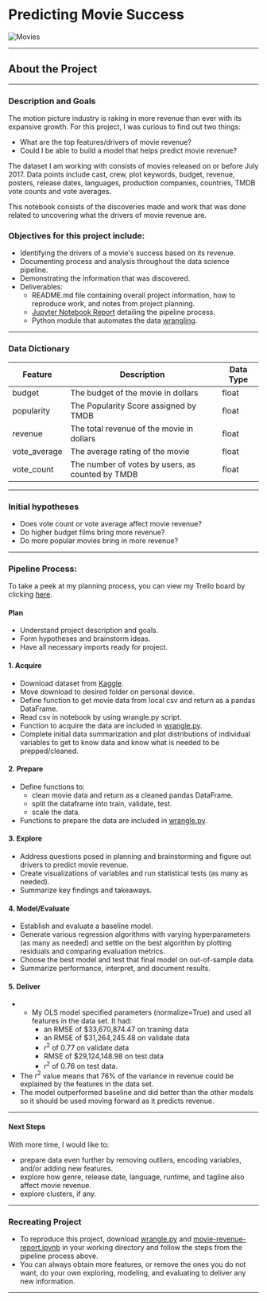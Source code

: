 # Predicting Movie Success
![Movies](https://image.shutterstock.com/image-vector/film-festival-260nw-8170690.jpg)
****

## About the Project

****

### Description and Goals

The motion picture industry is raking in more revenue than ever with its expansive growth. For this project, I was curious to find out two things:
- What are the top features/drivers of movie revenue?
- Could I be able to build a model that helps predict movie revenue?

The dataset I am working with consists of movies released on or before July 2017. Data points include cast, crew, plot keywords, budget, revenue, posters, release dates, languages, production companies, countries, TMDB vote counts and vote averages.

This notebook consists of the discoveries made and work that was done related to uncovering what the drivers of movie revenue are.

### Objectives for this project include:
- Identifying the drivers of a movie's success based on its revenue.
- Documenting process and analysis throughout the data science pipeline.
- Demonstrating the information that was discovered.
- Deliverables:
    - README.md file containing overall project information, how to reproduce work, and notes from project planning.
    - [Jupyter Notebook Report](https://github.com/aliciag92/cinema-side-project/blob/main/movie-revenue-report.ipynb) detailing the pipeline process.
    - Python module that automates the data [wrangling](https://github.com/aliciag92/cinema-side-project/blob/main/wrangle.py).

****

### Data Dictionary

Feature      | Description   | Data Type
------------ | ------------- | ------------
budget | The budget of the movie in dollars | float
popularity | The Popularity Score assigned by TMDB | float
revenue | The total revenue of the movie in dollars | float
vote_average | The average rating of the movie | float
vote_count | The number of votes by users, as counted by TMDB | float

**** 

### Initial hypotheses
- Does vote count or vote average affect movie revenue?
- Do higher budget films bring more revenue?
- Do more popular movies bring in more revenue?


****

### Pipeline Process:
To take a peek at my planning process, you can view my Trello board by clicking [here](https://trello.com/b/qwVUJS23/alicias-side-project-prediction-of-movie-revenue-from-tmdb-dataset).

#### Plan
- Understand project description and goals. 
- Form hypotheses and brainstorm ideas.
- Have all necessary imports ready for project.


#### 1. Acquire
- Download dataset from [Kaggle](https://www.kaggle.com/rounakbanik/the-movies-dataset?select=movies_metadata.csv).
- Move download to desired folder on personal device.
- Define function to get movie data from local csv and return as a pandas DataFrame.
- Read csv in notebook by using wrangle.py script.
- Function to acquire the data are included in [wrangle.py](https://github.com/aliciag92/cinema-side-project/blob/main/wrangle.py).
- Complete initial data summarization and plot distributions of individual variables to get to know data and know what is needed to be prepped/cleaned.

#### 2. Prepare
- Define functions to:
    - clean movie data and return as a cleaned pandas DataFrame.
    - split the dataframe into train, validate, test.
    - scale the data.
- Functions to prepare the data are included in [wrangle.py](https://github.com/aliciag92/cinema-side-project/blob/main/wrangle.py).

#### 3. Explore
- Address questions posed in planning and brainstorming and figure out drivers to predict movie revenue.
- Create visualizations of variables and run statistical tests (as many as needed).
- Summarize key findings and takeaways.

#### 4. Model/Evaluate
- Establish and evaluate a baseline model.
- Generate various regression algorithms with varying hyperparameters (as many as needed) and settle on the best algorithm by plotting residuals and comparing evaluation metrics.
- Choose the best model and test that final model on out-of-sample data.
- Summarize performance, interpret, and document results.

#### 5. Deliver
- - My OLS model specified parameters (normalize=True) and used all features in the data set. It had:
    - an RMSE of \$33,670,874.47 on training data
    - an RMSE of \$31,264,245.48 on validate data
    - $r^{2}$ of 0.77 on validate data
    - RMSE of \$29,124,148.98 on test data
    - $r^{2}$ of 0.76 on test data. 
- The $r^{2}$ value means that 76% of the variance in revenue could be explained by the features in the data set.
- The model outperformed baseline and did better than the other models so it should be used moving forward as it predicts revenue.

****

#### Next Steps
With more time, I would like to:
- prepare data even further by removing outliers, encoding variables, and/or adding new features.
- explore how genre, release date, language, runtime, and tagline also affect movie revenue.
- explore clusters, if any.


****

### Recreating Project
- To reproduce this project, download [wrangle.py](https://github.com/aliciag92/cinema-side-project/blob/main/wrangle.py) and [movie-revenue-report.ipynb](https://github.com/aliciag92/cinema-side-project/blob/main/movie-revenue-report.ipynb) in your working directory and follow the steps from the pipeline process above.
- You can always obtain more features, or remove the ones you do not want, do your own exploring, modeling, and evaluating to deliver any new information.

****